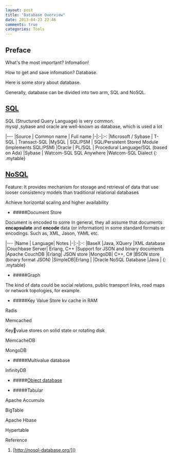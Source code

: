 ```yaml
---
layout: post
title: "Database Overview"
date: 2013-04-23 22:46
comments: true
categories: Tools
---
```


Preface
-----


What's the most important?
Infomation!

How to get and save infomation?
Database.

Here is some story about database.

Generally, database can be divided into two arm, SQL and NoSQL.

[SQL](http://en.wikipedia.org/wiki/Structured_Query_Language)
------

SQL (Structured Query Language) is very common.  
mysql ,sybase and oracle are well-known as database, which is used a lot

|---
|Source  |  Common name | Full name
|-|:-|:-:
|Microsoft / Sybase    | T-SQL |	Transact-SQL
|MySQL	| SQL/PSM |	SQL/Persistent Stored Module (implements SQL/PSM)
|Oracle	| PL/SQL |	Procedural Language/SQL (based on Ada)
|Sybase	| Watcom-SQL	SQL Anywhere |Watcom-SQL Dialect
{: .mytable}


[NoSQL](http://en.wikipedia.org/wiki/Nosql)
-----


Feature:
It provides mechanism for storage and retrieval of data that use looser consistency models than traditional relational databases  
 
Achieve horizontal scaling and higher availability

* #####Document Store

Document is encoded to some 
In general, they all assume that documents **encapsulate** and **encode** data (or information) in some standard formats or encodings.
Such as, XML, Jason, YAML etc.

|---
|Name  |  Language|	Notes
|-|:-|:-:
|BaseX	|Java, XQuery	|XML database
|Couchbase Server|	Erlang, C++	|Support for JSON and binary documents
|Apache CouchDB	|Erlang|	JSON store
|MongoDB|	C++, C#	|BSON store (binary format JSON)
|SimpleDB|Erlang	|
|Oracle NoSQL Database	|Java	|
{: .mytable}


* #####Graph 

The kind of data could be social relations, public transport links, road maps or network topologies, for example.

* #####Key Value Store
kv cache in RAM  

Radis 

Memcached

Keyvalue stores on solid state or rotating disk

MemcacheDB

MongoDB


* #####Multivalue database

InfinityDB

* #####[Object database](http://en.wikipedia.org/wiki/Object_database)

* #####Tabular

Apache Accumulo

BigTable

Apache Hbase

Hypertable


Reference

1. [http://nosql-database.org/]()

